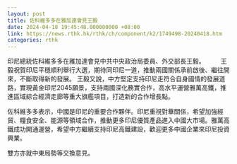 ```yaml
---
layout: post
title: 佐科維多多在雅加達會見王毅
date: 2024-04-18 19:45:48.000000000 +08:00
link: https://news.rthk.hk/rthk/ch/component/k2/1749498-20240418.htm
categories: rthk
---
```


印尼總統佐科維多多在雅加達會見中共中央政治局委員、外交部長王毅。 
  　　
王毅祝賀印尼平穩順利舉行大選，期待同印尼一道，推動兩國關係承前啟後、繼往開來，不斷取得新的發展。 王毅又說，中方堅定支持印尼走符合自身國情的發展道路，實現黃金印尼2045願景，支持兩國深化務實合作，高水平運營雅萬高鐵，推進區域綜合經濟走廊等重大旗艦項目，打造新的合作增長點。 

佐科維多多表示，中國是印尼的重要合作夥伴。印尼重視對華關係，希望加強經貿、糧食安全、能源等領域合作，推動更多印尼優質產品進入中國大市場。雅萬高鐵成功開通運營，希望中方繼續支持印尼高鐵建設，歡迎更多中國企業來印尼投資興業。 

雙方亦就中東局勢等交換意見。
